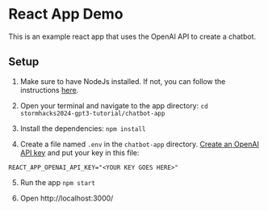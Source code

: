# React App Demo

This is an example react app that uses the OpenAI API to create a chatbot.

## Setup

1. Make sure to have NodeJs installed. If not, you can follow the instructions [here](https://nodejs.org/en/download/package-manager).

2. Open your terminal and navigate to the app directory: `cd stormhacks2024-gpt3-tutorial/chatbot-app`

3. Install the dependencies: `npm install`

4. Create a file named `.env` in the `chatbot-app` directory. [Create an OpenAI API key](https://platform.openai.com/api-keys) and put your key in this file:

```
REACT_APP_OPENAI_API_KEY="<YOUR KEY GOES HERE>"
```

5. Run the app `npm start`

6. Open http://localhost:3000/
